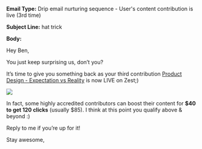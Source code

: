 **Email Type:** Drip email nurturing sequence - User's content contribution is live (3rd time)

**Subject Line:** hat trick

**Body:**

Hey Ben,

You just keep surprising us, don’t you?

It’s time to give you something back as your third contribution
[Product Design - Expectation vs Reality](https://click.zest.is/zst.5e938f9d24d24?source=chrome&w=2IEH9Ojmm5&i=f30mVwtCgKM) is now LIVE on Zest;)

![](https://media.giphy.com/media/yDhi2BPhFFRnO/giphy.gif)

In fact, some highly accredited contributors can boost their content for
**\$40 to get 120 clicks** (usually \$85). I think at this point you
qualify above & beyond :)

Reply to me if you’re up for it!

Stay awesome,
